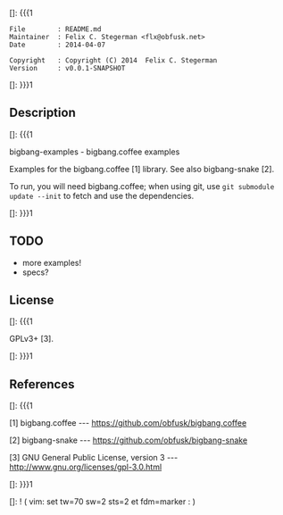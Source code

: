 []: {{{1

    File        : README.md
    Maintainer  : Felix C. Stegerman <flx@obfusk.net>
    Date        : 2014-04-07

    Copyright   : Copyright (C) 2014  Felix C. Stegerman
    Version     : v0.0.1-SNAPSHOT

[]: }}}1

## Description
[]: {{{1

  bigbang-examples - bigbang.coffee examples

  Examples for the bigbang.coffee [1] library.  See also
  bigbang-snake [2].

  To run, you will need bigbang.coffee; when using git, use `git
  submodule update --init` to fetch and use the dependencies.

[]: }}}1

## TODO

  * more examples!
  * specs?

## License
[]: {{{1

  GPLv3+ [3].

[]: }}}1

## References
[]: {{{1

  [1] bigbang.coffee
  --- https://github.com/obfusk/bigbang.coffee

  [2] bigbang-snake
  --- https://github.com/obfusk/bigbang-snake

  [3] GNU General Public License, version 3
  --- http://www.gnu.org/licenses/gpl-3.0.html

[]: }}}1

[]: ! ( vim: set tw=70 sw=2 sts=2 et fdm=marker : )
